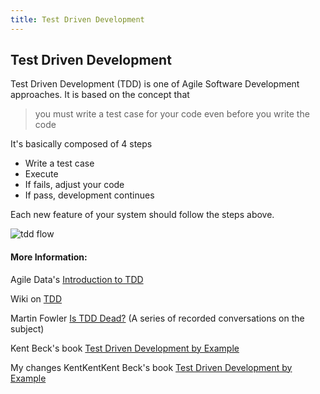 ```yaml
---
title: Test Driven Development
---
```

## Test Driven Development

Test Driven Development (TDD) is one of Agile Software Development approaches. It is based on the concept that
> you must write a test case for your code even before you write the code

It's basically composed of 4 steps

 - Write a test case
 - Execute
 - If fails, adjust your code
 - If pass, development continues

Each new feature of your system should follow the steps above.

![tdd flow](http://www.agiledata.org/images/tddSteps.jpg)
<!-- The article goes here, in GitHub-flavored Markdown. Feel free to add YouTube videos, images, and CodePen/JSBin embeds  -->

#### More Information:
<!-- Please add any articles you think might be helpful to read before writing the article -->
Agile Data's <a href='http://agiledata.org/essays/tdd.html' target='_blank' rel='nofollow'>Introduction to TDD</a>

Wiki on <a href='https://en.wikipedia.org/wiki/Test-driven_development' target='_blank' rel='nofollow'>TDD</a>

Martin Fowler <a href='https://martinfowler.com/articles/is-tdd-dead/' target='_blank' rel='nofollow'>Is TDD Dead?</a>
 (A series of recorded conversations on the subject)
 
 Kent Beck's book <a href='https://www.amazon.com/Test-Driven-Development-Kent-Beck/dp/0321146530' target='_blank' rel='nofollow'>Test Driven Development by Example</a>

My changes  KentKentKent Beck's book <a href='https://www.amazon.com/Test-Driven-Development-Kent-Beck/dp/0321146530' target='_blank' rel='nofollow'>Test Driven Development by Example</a>
